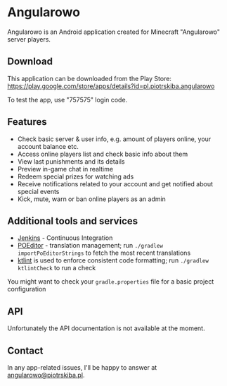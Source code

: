 # Angularowo
Angularowo is an Android application created for Minecraft "Angularowo" server players.

## Download
This application can be downloaded from the Play Store: https://play.google.com/store/apps/details?id=pl.piotrskiba.angularowo

To test the app, use "757575" login code.

## Features
* Check basic server & user info, e.g. amount of players online, your account balance etc.
* Access online players list and check basic info about them
* View last punishments and its details
* Preview in-game chat in realtime
* Redeem special prizes for watching ads
* Receive notifications related to your account and get notified about special events
* Kick, mute, warn or ban online players as an admin

## Additional tools and services
* [Jenkins](https://ci.piotrskiba.pl/job/Angularowo%20-%20Android%20-%20Multibranch%20Pipeline/) - Continuous Integration
* [POEditor](https://poeditor.com/projects/view?id=634693) - translation management; run `./gradlew importPoEditorStrings` to fetch the most recent translations
* [ktlint](https://github.com/pinterest/ktlint) is used to enforce consistent code formatting; run `./gradlew ktlintCheck` to run a check

You might want to check your `gradle.properties` file for a basic project configuration

## API
Unfortunately the API documentation is not available at the moment.

## Contact
In any app-related issues, I'll be happy to answer at angularowo@piotrskiba.pl.
